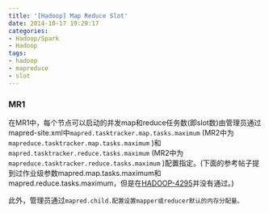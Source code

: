 ```yaml
---
title: '[Hadoop] Map Reduce Slot'
date: 2014-10-17 19:29:17
categories: 
- Hadoop/Spark
- Hadoop
tags: 
- hadoop
- mapreduce
- slot
---
```

### MR1

在MR1中，每个节点可以启动的并发map和reduce任务数(即slot数)由管理员通过mapred-site.xml中`mapred.tasktracker.map.tasks.maximum` (MR2中为`mapreduce.tasktracker.map.tasks.maximum` )和`mapred.tasktracker.reduce.tasks.maximum` (MR2中为`mapreduce.tasktracker.reduce.tasks.maximum` )配置指定。(下面的参考帖子提到过作业级参数mapred.map.tasks.maximum和mapred.reduce.tasks.maximum，但是在[HADOOP-4295](https://issues.apache.org/jira/browse/HADOOP-4295)并没有通过。)

此外，管理员通过`mapred.child.配置设置mapper或reducer默认的内存分配量。`

